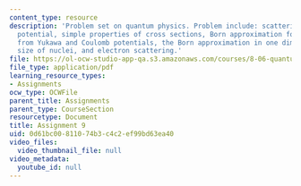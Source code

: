 ```yaml
---
content_type: resource
description: 'Problem set on quantum physics. Problem include: scattering from a reflectionless
  potential, simple properties of cross sections, Born approximation for scattering
  from Yukawa and Coulomb potentials, the Born approximation in one dimension, the
  size of nuclei, and electron scattering.'
file: https://ol-ocw-studio-app-qa.s3.amazonaws.com/courses/8-06-quantum-physics-iii-spring-2005/0d61bc00811074b3c4c2ef99bd63ea40_ps9.pdf
file_type: application/pdf
learning_resource_types:
- Assignments
ocw_type: OCWFile
parent_title: Assignments
parent_type: CourseSection
resourcetype: Document
title: Assignment 9
uid: 0d61bc00-8110-74b3-c4c2-ef99bd63ea40
video_files:
  video_thumbnail_file: null
video_metadata:
  youtube_id: null
---
```

